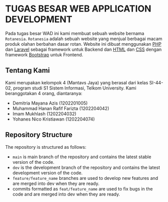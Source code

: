 # TUGAS BESAR WEB APPLICATION DEVELOPMENT

Pada tugas besar WAD ini kami membuat sebuah website bernama `Rotanesia`. `Rotanesia` adalah sebuah website yang menjual berbagai macam produk olahan berbahan dasar rotan. Website ini dibuat menggunakan [PHP](https://www.php.net/) dan [Laravel](https://laravel.com/) sebagai framework untuk Backend dan [HTML](https://en.wikipedia.org/wiki/HTML) dan [CSS](https://en.wikipedia.org/wiki/CSS) dengan framework [Bootstrap](https://getbootstrap.com/) untuk Frontend.

## Tentang Kami

Kami merupakan kelompok 4 (Mantavs Jaya) yang berasal dari kelas SI-44-02, program studi S1 Sistem Informasi, Telkom University. Kami beranggotakan 4 orang, diantaranya:

-   Demitria Mayana Azis (1202201005)
-   Muhammad Hanan Rafif Farizta (1202204042)
-   Imam Mukhlash (1202204032)
-   Yohanes Nico Kristiawan (1202204074)

## Repository Structure

The repository is structured as follows:

-   `main` is main branch of the repository and contains the latest stable version of the code.
-   `dev` is the development branch of the repository and contains the latest development version of the code.
-   `feature/feature_name` branches are used to develop new features and are merged into dev when they are ready.
-   commits formatted as `feat/feature_name` are used to fix bugs in the code and are merged into dev when they are ready.
